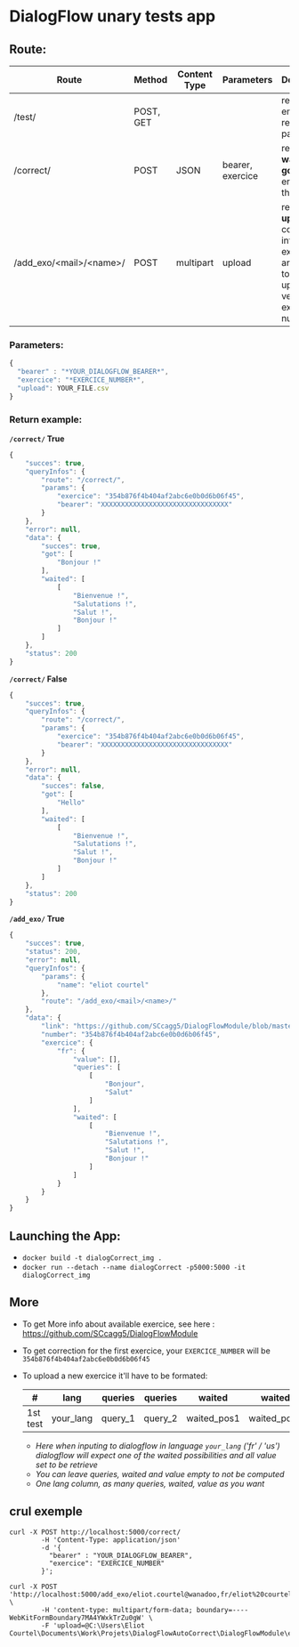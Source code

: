 # **DialogFlow** unary tests app

## Route:  
  
Route| Method| Content Type |Parameters| Description |
-----|-------|--------------|----------|-|
/test/ | POST, GET |  |  | return an empty response pattern
/correct/ | POST | JSON | bearer, exercice| return data **waited** and **got** until error if there is one
/add_exo/\<mail\>/\<name\>/ | POST | multipart | upload | return **upload** converterd into exercice array, link to git uploaded version and exercice number

### Parameters:
```javascript
{ 
  "bearer" : "*YOUR_DIALOGFLOW_BEARER*",
  "exercice": "*EXERCICE_NUMBER*",
  "upload": YOUR_FILE.csv
} 
```
### Return example:
**`/correct/` True**
```javascript
{
    "succes": true,
    "queryInfos": {
        "route": "/correct/",
        "params": {
            "exercice": "354b876f4b404af2abc6e0b0d6b06f45",
            "bearer": "XXXXXXXXXXXXXXXXXXXXXXXXXXXXXXXX"
        }
    },
    "error": null,
    "data": {
        "succes": true,
        "got": [
            "Bonjour !"
        ],
        "waited": [
            [
                "Bienvenue !",
                "Salutations !",
                "Salut !",
                "Bonjour !"
            ]
        ]
    },
    "status": 200
}
```

**`/correct/` False**
```javascript
{
    "succes": true,
    "queryInfos": {
        "route": "/correct/",
        "params": {
            "exercice": "354b876f4b404af2abc6e0b0d6b06f45",
            "bearer": "XXXXXXXXXXXXXXXXXXXXXXXXXXXXXXXX"
        }
    },
    "error": null,
    "data": {
        "succes": false,
        "got": [
            "Hello"
        ],
        "waited": [
            [
                "Bienvenue !",
                "Salutations !",
                "Salut !",
                "Bonjour !"
            ]
        ]
    },
    "status": 200
}
```

**`/add_exo/` True**
```javascript
{
    "succes": true,
    "status": 200,
    "error": null,
    "queryInfos": {
        "params": {
            "name": "eliot courtel"
        },
        "route": "/add_exo/<mail>/<name>/"
    },
    "data": {
        "link": "https://github.com/SCcagg5/DialogFlowModule/blob/master/exo354b876f4b404af2abc6e0b0d6b06f45.json",
        "number": "354b876f4b404af2abc6e0b0d6b06f45",
        "exercice": {
            "fr": {
                "value": [],
                "queries": [
                    [
                        "Bonjour",
                        "Salut"
                    ]
                ],
                "waited": [
                    [
                        "Bienvenue !",
                        "Salutations !",
                        "Salut !",
                        "Bonjour !"
                    ]
                ]
            }
        }
    }
}
```

## Launching the App:  
  

 * `docker build -t dialogCorrect_img .`
 * `docker run --detach --name dialogCorrect -p5000:5000 -it dialogCorrect_img`

## More
* To get More info about available exercice, see here : https://github.com/SCcagg5/DialogFlowModule
* To get correction for the first exercice, your `EXERCICE_NUMBER` will be `354b876f4b404af2abc6e0b0d6b06f45`
* To upload a new exercice it'll have to be formated:

  #|lang|queries|queries|waited|waited|value|
  -|-|-|-|-|-|-|
  1st test |your_lang | query_1 | query_2 | waited_pos1 |waited_pos2|value_get1|
  
  - *Here when inputing to dialogflow in language `your_lang` ('fr' / 'us') dialogflow will expect one of the waited possibilities and all value set to be retrieve*
  - *You can leave queries, waited and value empty to not be computed*
  - *One lang column, as many queries, waited, value as you want*

## crul exemple
```shell
curl -X POST http://localhost:5000/correct/ 
        -H 'Content-Type: application/json' 
        -d '{ 
          "bearer" : "YOUR_DIALOGFLOW_BEARER", 
          "exercice": "EXERCICE_NUMBER"
        }';

curl -X POST 'http://localhost:5000/add_exo/eliot.courtel@wanadoo,fr/eliot%20courtel/' \
        -H 'content-type: multipart/form-data; boundary=----WebKitFormBoundary7MA4YWxkTrZu0gW' \
        -F 'upload=@C:\Users\Eliot Courtel\Documents\Work\Projets\DialogFlowAutoCorrect\DialogFlowModule\exercice.csv';
```
